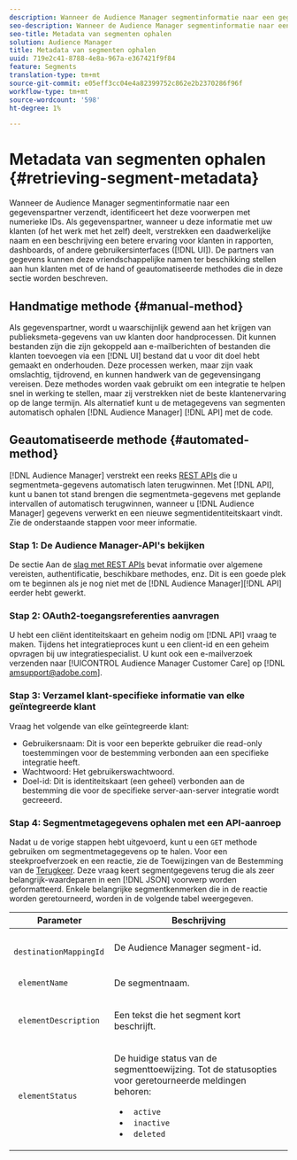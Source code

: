 ```yaml
---
description: Wanneer de Audience Manager segmentinformatie naar een gegevenspartner verzendt, identificeert het deze voorwerpen met numerieke IDs. Als gegevenspartner, wanneer u deze informatie met uw klanten (of het werk met het zelf) deelt, verstrekken een daadwerkelijke naam en een beschrijving een betere ervaring voor klanten in rapporten, dashboards, of ander gebruikersinterface (UI). De partners van gegevens kunnen deze vriendschappelijke namen ter beschikking stellen aan hun klanten met of de hand of geautomatiseerde methodes die in deze sectie worden beschreven.
seo-description: Wanneer de Audience Manager segmentinformatie naar een gegevenspartner verzendt, identificeert het deze voorwerpen met numerieke IDs. Als gegevenspartner, wanneer u deze informatie met uw klanten (of het werk met het zelf) deelt, verstrekken een daadwerkelijke naam en een beschrijving een betere ervaring voor klanten in rapporten, dashboards, of ander gebruikersinterface (UI). De partners van gegevens kunnen deze vriendschappelijke namen ter beschikking stellen aan hun klanten met of de hand of geautomatiseerde methodes die in deze sectie worden beschreven.
seo-title: Metadata van segmenten ophalen
solution: Audience Manager
title: Metadata van segmenten ophalen
uuid: 719e2c41-8788-4e8a-967a-e367421f9f84
feature: Segments
translation-type: tm+mt
source-git-commit: e05eff3cc04e4a82399752c862e2b2370286f96f
workflow-type: tm+mt
source-wordcount: '598'
ht-degree: 1%

---
```



# Metadata van segmenten ophalen {#retrieving-segment-metadata}

Wanneer de Audience Manager segmentinformatie naar een gegevenspartner verzendt, identificeert het deze voorwerpen met numerieke IDs. Als gegevenspartner, wanneer u deze informatie met uw klanten (of het werk met het zelf) deelt, verstrekken een daadwerkelijke naam en een beschrijving een betere ervaring voor klanten in rapporten, dashboards, of andere gebruikersinterfaces ([!DNL UI]). De partners van gegevens kunnen deze vriendschappelijke namen ter beschikking stellen aan hun klanten met of de hand of geautomatiseerde methodes die in deze sectie worden beschreven.

## Handmatige methode {#manual-method}

Als gegevenspartner, wordt u waarschijnlijk gewend aan het krijgen van publieksmeta-gegevens van uw klanten door handprocessen. Dit kunnen bestanden zijn die zijn gekoppeld aan e-mailberichten of bestanden die klanten toevoegen via een [!DNL UI] bestand dat u voor dit doel hebt gemaakt en onderhouden. Deze processen werken, maar zijn vaak omslachtig, tijdrovend, en kunnen handwerk van de gegevensingang vereisen. Deze methodes worden vaak gebruikt om een integratie te helpen snel in werking te stellen, maar zij verstrekken niet de beste klantenervaring op de lange termijn. Als alternatief kunt u de metagegevens van segmenten automatisch ophalen [!DNL Audience Manager] [!DNL API] met de code.

## Geautomatiseerde methode {#automated-method}

[!DNL Audience Manager] verstrekt een reeks [REST APIs](../../api/rest-api-main/rest-api-main.md) die u segmentmeta-gegevens automatisch laten terugwinnen. Met [!DNL API], kunt u banen tot stand brengen die segmentmeta-gegevens met geplande intervallen of automatisch terugwinnen, wanneer u [!DNL Audience Manager] gegevens verwerkt en een nieuwe segmentidentiteitskaart vindt. Zie de onderstaande stappen voor meer informatie.

### Stap 1: De Audience Manager-API&#39;s bekijken

De sectie Aan de [slag met REST APIs](../../api/rest-api-main/aam-api-getting-started.md) bevat informatie over algemene vereisten, authentificatie, beschikbare methodes, enz. Dit is een goede plek om te beginnen als je nog niet met de [!DNL Audience Manager][!DNL API] eerder hebt gewerkt.

### Stap 2: OAuth2-toegangsreferenties aanvragen

U hebt een cliënt identiteitskaart en geheim nodig om [!DNL API] vraag te maken. Tijdens het integratieproces kunt u een client-id en een geheim opvragen bij uw integratiespecialist. U kunt ook een e-mailverzoek verzenden naar [!UICONTROL Audience Manager Customer Care] op [!DNL amsupport@adobe.com].

### Stap 3: Verzamel klant-specifieke informatie van elke geïntegreerde klant

Vraag het volgende van elke geïntegreerde klant:

* Gebruikersnaam: Dit is voor een beperkte gebruiker die read-only toestemmingen voor de bestemming verbonden aan een specifieke integratie heeft.
* Wachtwoord: Het gebruikerswachtwoord.
* Doel-id: Dit is identiteitskaart (een geheel) verbonden aan de bestemming die voor de specifieke server-aan-server integratie wordt gecreeerd.

### Stap 4: Segmentmetagegevens ophalen met een API-aanroep

Nadat u de vorige stappen hebt uitgevoerd, kunt u een `GET` methode gebruiken om segmentmetagegevens op te halen. Voor een steekproefverzoek en een reactie, zie de Toewijzingen van de Bestemming van de [Terugkeer](../../api/rest-api-main/aam-api-destinations/aam-api-retrieve-destinations.md#return-dest-mappings). Deze vraag keert segmentgegevens terug die als zeer belangrijk-waardeparen in een [!DNL JSON] voorwerp worden geformatteerd. Enkele belangrijke segmentkenmerken die in de reactie worden geretourneerd, worden in de volgende tabel weergegeven.

<table id="table_446384AE9A36408A9C570CB7DB72C3D6"> 
 <thead> 
  <tr> 
   <th colname="col1" class="entry"> Parameter </th> 
   <th colname="col2" class="entry"> Beschrijving </th> 
  </tr> 
 </thead>
 <tbody> 
  <tr> 
   <td colname="col1"> <p> <code> destinationMappingId</code> </p> </td> 
   <td colname="col2"> <p>De <span class="keyword"> Audience Manager</span> segment-id. </p> </td> 
  </tr> 
  <tr> 
   <td colname="col1"> <p> <code> elementName</code> </p> </td> 
   <td colname="col2"> <p>De segmentnaam. </p> </td> 
  </tr> 
  <tr> 
   <td colname="col1"> <p> <code> elementDescription</code> </p> </td> 
   <td colname="col2"> <p>Een tekst die het segment kort beschrijft. </p> </td> 
  </tr> 
  <tr> 
   <td colname="col1"> <p> <code> elementStatus</code> </p> </td> 
   <td colname="col2"> <p>De huidige status van de segmenttoewijzing. Tot de statusopties voor geretourneerde meldingen behoren: </p> 
    <ul id="ul_BA3A1F5A773D4ECD9A1A3A1118BDDA8A"> 
     <li id="li_A12B858BD0AD4F35BCD50A4D113D86FF"> <code> active</code> </li> 
     <li id="li_98C04A861C2D4364B5FBD24498E8E9C5"> <code> inactive</code> </li> 
     <li id="li_1913A10948894FF3B507C0A3FE775CC1"> <code> deleted</code> </li> 
    </ul> </td> 
  </tr> 
 </tbody> 
</table>